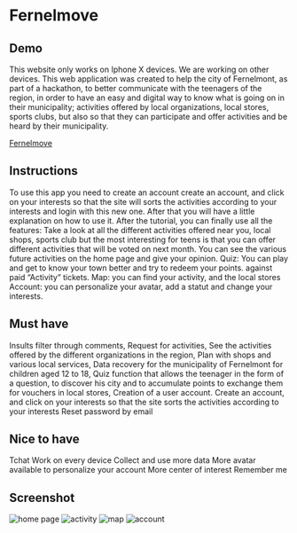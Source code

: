 # Fernelmove


**Demo**
----
This website only works on Iphone X devices. We are working on other devices.
This web application was created to help the city of Fernelmont, as part of a hackathon, to better communicate with the teenagers of the region, in order to have an easy and digital way to know what is going on in their municipality; activities offered by local organizations, local stores, sports clubs, but also so that they can participate and offer activities and be heard by their municipality.

[Fernelmove](https://fernelmove.herokuapp.com/)



**Instructions**
------------
To use this app you need to create an account create an account, and click on your interests so that the site will sorts the activities according to your interests and login with this new one. After that you will have a little explanation on how to use it.
After the tutorial, you can finally use all the features: Take a look at all the different activities offered near you, local shops, sports club but the most interesting for teens is that you can offer different activities that will be voted on next month. You can see the various future activities on the home page and give your opinion. 
Quiz: You can play and get to know your town better and try to redeem your points. against paid “Activity” tickets.
Map: you can find your activity, and the local stores
Account: you can personalize your avatar, add a statut and change your interests.


**Must have**
-------
Insults filter through comments,
Request for activities,
See the activities offered by the different organizations in the region,
Plan with shops and various local services,
Data recovery for the municipality of Fernelmont for children aged 12 to 18,
Quiz function that allows the teenager in the form of a question, to discover his city and to accumulate points to exchange them for vouchers in local stores,
Creation of a user account.
Create an account, and click on your interests so that the site sorts the activities according to your interests 
Reset password by email


**Nice to have**
------------
Tchat
Work on every device
Collect and use more data
More avatar available to personalize your account
More center of interest
Remember me




**Screenshot**
-----------
![home page](https://github.com/bryangustin/Fernelmove/blob/main/public/images/screenshot/suggestion-cinema.jpg)
![activity](https://github.com/bryangustin/Fernelmove/blob/main/public/images/screenshot/activity-fifa.jpg)
![map](https://github.com/bryangustin/Fernelmove/blob/main/public/images/screenshot/map.jpg)
![account](https://github.com/bryangustin/Fernelmove/blob/main/public/images/screenshot/account.jpg)
